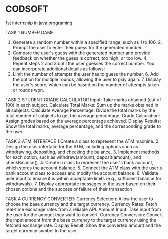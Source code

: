 # CODSOFT
1st internship in java programing

TASK 1 NUMBER GAME
1. Generate a random number within a specified range, such as 1 to 100. 2. Prompt the user to enter their guess for the generated number.
3. Compare the user's guess with the generated number and provide feedback on whether the guess is correct, too high, or too low. 4. Repeat steps 2 and 3 until the user guesses the correct number. You can incorporate additional details as follows:
5. Limit the number of attempts the user has to guess the number. 6. Add the option for multiple rounds, allowing the user to play again. 7. Display the user's score, which can be based on the number of attempts taken or rounds won.

TASK 2 STUDENT GRADE CALCULATOR
Input: Take marks obtained (out of 100) in each subject. Calculate Total Marks: Sum up the marks obtained in all subjects. Calculate Average Percentage: Divide the total marks by the total number of subjects to get the average percentage. Grade Calculation: Assign grades based on the average percentage achieved. Display Results: Show the total marks, average percentage, and the corresponding grade to the user

TASK 3 ATM INTERFACE 1.Create a class to represent the ATM machine.
2. Design the user interface for the ATM, including options such as withdrawing, depositing, and checking the balance.
3. Implement methods for each option, such as withdraw(amount), deposit(amount), and checkBalance().
4. Create a class to represent the user's bank account, which stores the account balance.
5. Connect the ATM class with the user's bank account class to access and modify the account balance. 6. Validate user input to ensure it is within acceptable limits (e.g., sufficient balance for withdrawals).
7. Display appropriate messages to the user based on their chosen options and the success or failure of their transaction 

TASK 4 CURRENCY CONVERTER:
Currency Selection: Allow the user to choose the base currency and the target currency. Currency Rates: Fetch real-time exchange rates from a reliable API. Amount Input: Take input from the user for the amount they want to convert. Currency Conversion: Convert the input amount from the base currency to the target currency using the fetched exchange rate. Display Result: Show the converted amount and the target currency symbol to the user.
